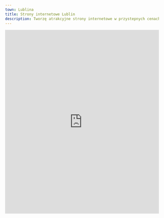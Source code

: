 ```yaml
---
town: Lublina
title: Strony internetowe Lublin
description: Tworzę atrakcyjne strony internetowe w przystepnych cenach dla firm z Lublina. Zadzwoń do mnie +48 788 660 190
---
```


<iframe src="https://www.google.com/maps/embed?pb=!1m18!1m12!1m3!1d79969.54263948908!2d22.481370258784377!3d51.21818759371129!2m3!1f0!2f0!3f0!3m2!1i1024!2i768!4f13.1!3m3!1m2!1s0x472257141e154061%3A0x5528ee7af6e8e95f!2sLublin!5e0!3m2!1spl!2spl!4v1682840392886!5m2!1spl!2spl" width="100%" height="600" style="border:0;" allowfullscreen="" loading="lazy" referrerpolicy="no-referrer-when-downgrade"></iframe>
